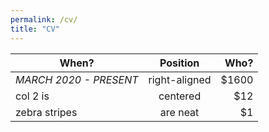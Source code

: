 ```yaml
---
permalink: /cv/
title: "CV"
---
```


| When?        | Position           | Who?  |
| ------------- |:-------------:| -----:|
| *MARCH 2020 - PRESENT*      | right-aligned | $1600 |
| col 2 is      | centered      |   $12 |
| zebra stripes | are neat      |    $1 |